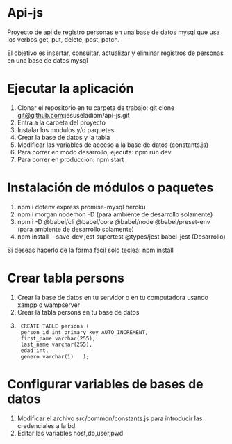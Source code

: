 # Api-js
Proyecto de api de registro personas en una base de datos mysql que usa los verbos get, put, delete, post, patch.

El objetivo es insertar, consultar, actualizar y eliminar registros de personas en una base de datos mysql

# Ejecutar la aplicación
1. Clonar el repositorio en tu carpeta de trabajo: git clone git@github.com:jesuseladiom/api-js.git
1. Entra a la carpeta del proyecto
1. Instalar los modulos y/o paquetes
1. Crear la base de datos y la tabla
1. Modificar las variables de acceso a la base de datos (constants.js)
1. Para correr en modo desarrollo, ejecuta: npm run dev
1. Para correr en produccion: npm start

# Instalación de módulos o paquetes 
1. npm i dotenv express promise-mysql heroku
1. npm i morgan nodemon -D (para ambiente de desarrollo solamente)
1. npm i -D @babel/cli @babel/core @babel/node @babel/preset-env (para ambiente de desarrollo solamente)
1. npm install --save-dev jest supertest @types/jest babel-jest (Desarrollo)

Si deseas hacerlo de la forma facil solo teclea: npm install 

# Crear tabla persons
1. Crear la base de datos en tu servidor o en tu computadora usando xampp o wampserver
1. Crear la tabla persons en tu base de datos
1.      CREATE TABLE persons (
        person_id int primary key AUTO_INCREMENT,
        first_name varchar(255),
        last_name varchar(255),
        edad int,
        genero varchar(1)   );

# Configurar variables de bases de datos
1. Modificar el archivo src/common/constants.js para introducir las credenciales a la bd
1. Editar las variables host,db,user,pwd




